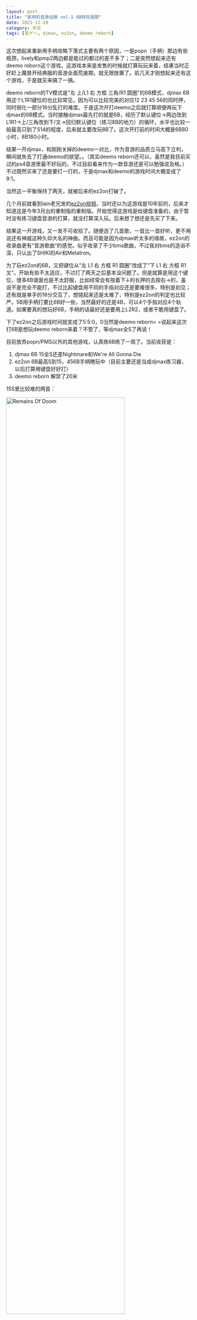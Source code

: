```yaml
---
layout: post
title: "家用机音游战报 vol.1 6B特攻週間"
date: 2021-12-20
category: 中文
tags: [音ゲー, djmax, ez2on, deemo reborn]
---
```


这次想起来重新用手柄攻略下落式主要有两个原因，一是popn（手柄）那边有些瓶颈，lively和pmp2两边都是能过的都过的差不多了；二是突然想起来还有deemo reborn这个游戏，这游戏本来是发售的时候就打算玩玩来着，结果当时正好赶上魔兽开经典服的音游全面荒废期，就无限放置了。前几天才刚想起来还有这个游戏，于是就买来搞了一搞。

deemo reborn的TV模式是"左 上/L1 右 方框 三角/R1 圆圈"的6B模式，djmax 6B用这个L1R1键位的也比较常见，因为可以比较完美的对应12 23 45 56的同时押，同时弱化一部分16分乱打的难度。于是这次开打deemo之后就打算顺便再玩下djmax的6B模式。当时接触djmax最先打的就是6B，经历了默认键位->两边改到L1R1->上/三角改到下/叉->回归默认键位（练习8B的地力）的循环，水平也比较一般最高只到了S14的程度，后来就主要改玩8B了。这次开打前的时间大概是6B80小时，8B180小时。

结果一开djmax，和刚刚关掉的deemo一对比，作为音游的品质立马高下立判，瞬间就失去了打通deemo的欲望。。（其实deemo reborn还可以，虽然是我目前买过的ps4音游里最不好玩的，不过目前看来作为一款音游还是可以勉强说及格。）不过既然买来了还是要打一打的，于是djmax和deemo的游戏时间大概变成了9:1。

当然这一平衡保持了两天，就被后来的ez2on打破了。

几个月前就看到lain老兄发的[ez2on视频](https://www.bilibili.com/video/BV1Y64y1q7xf?from=search&seid=4831166735624286142&spm_id_from=333.337.0.0)，当时还以为这游戏是10年前的，后来才知道这是今年3月出的重制版的重制版。开始觉得这游戏是给键盘准备的，由于暂时没有练习键盘音游的打算，就没打算深入玩。后来想了想还是先买了下来。

结果这一开游戏，又一发不可收拾了。随便选了几首歌，一首比一首好听，更不用说还有神威这种久仰大名的神曲。而且可能是因为djmax听太多的缘故，ez2on的收录曲更有“音游歌曲”的感觉。似乎收录了不少bms歌曲，不过我对bms的造诣不深，只认出了SHIKI的Air和Metatron。<font style="color:transparent">（ご冥福をお祈りします）</font>

为了玩ez2on的6B，又把键位从"左 L1 右 方框 R1 圆圈"改成了"下 L1 右 方框 R1 叉"。开始有些不太适应，不过打了两天之后基本没问题了。但是就算是用这个键位，很多6B谱面也是不太舒服，比如经常会有按着下↓的长押的去按右→的，虽说不是完全不能打，不过比起键盘用不同的手指对应还是要难很多，特别是初见；还有就是单手的16分交互了，想搓起来还是太难了，特别是ez2on的判定也比较严。5B用手柄打要比6B好一些，当然最好的还是4B，可以4个手指对应4个轨道。如果要真的想玩好6B，手柄的话最好还是要用上L2R2，或者干脆用键盘了。

下了ez2on之后游戏时间就变成了5:5:0，0当然是deemo reborn= =说起来这次打6B是想玩deemo reborn来着？不管了，等djmax全S了再说！

目前放弃popn/PMS以外的其他游戏，认真练6B练了一周了。当前收获是：

1. djmax 6B 15全S还差Nightmare和We're All Gonna Die
2. ez2on 6B最高S到15，456B手柄瞎玩中（目前主要还是当成djmax练习器，以后打算用键盘好好打）
3. deemo reborn 解禁了20米


15S里比较难的两首：

<img style="width: 80%" src="{{ site.url }}/assets/2021-12-20/rod2.jpg" alt="Remains Of Doom">

respect版ROD，这个谱面要是不把L1R1用上我得再练10年才能S= =

<img style="width: 80%" src="{{ site.url }}/assets/2021-12-20/rod.jpg" alt="Road Of Death">

1代ROD，是最近S的一首。热好身把纵连打上的话其实还不算太难，不过感觉地力要求算是目前6B谱面里比较高的了。

Nightmare状态好的时候抽一抽应该有戏，目前最好97点几；WAGD感觉地力还差点中间发狂看不太懂，结尾也打不好，还没打上过97。这两首应该是要拖一阵儿了。

目前计划是主刷14-15的全连，辅助刷ez2on的6B来提高地力。这次6B改好键之后也衍生了打5B/4B的打算，顺便奖杯也该刷一刷了。不过特攻週間就到今天为止了，格斗那边还是得打的，而且最近又开始练一个[61K音游](https://www.amazon.co.jp/%E6%A8%99%E6%BA%96%E3%83%90%E3%82%A4%E3%82%A8%E3%83%AB%E3%83%94%E3%82%A2%E3%83%8E%E6%95%99%E5%89%87%E6%9C%AC-%E5%85%A8%E9%9F%B3%E3%83%94%E3%82%A2%E3%83%8E%E3%83%A9%E3%82%A4%E3%83%96%E3%83%A9%E3%83%AA%E3%83%BC-%E3%83%90%E3%82%A4%E3%82%A8%E3%83%AB/dp/4111010105/ref=sr_1_1?__mk_ja_JP=%E3%82%AB%E3%82%BF%E3%82%AB%E3%83%8A&keywords=%E3%83%94%E3%82%A2%E3%83%8E+%E3%83%90%E3%82%A4%E3%82%A8%E3%83%AB&qid=1639837067&sr=8-1)了，总之不要着急，凡是慢慢来，对她温柔一点，全S总会有的！